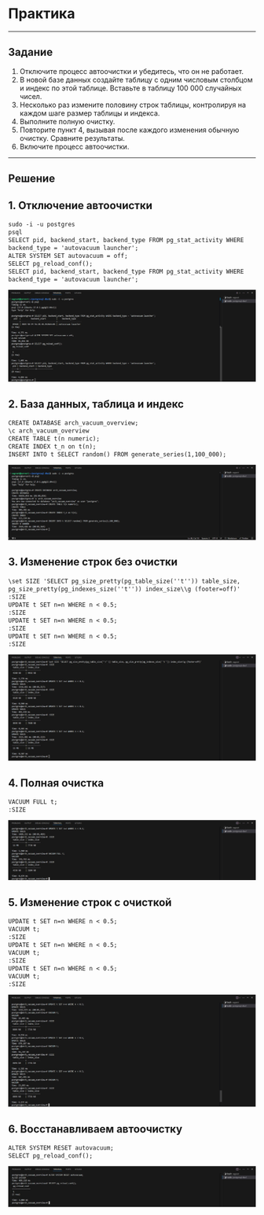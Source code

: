 # Практика

---

## Задание

1. Отключите процесс автоочистки и убедитесь, что он
   не работает.
2. В новой базе данных создайте таблицу с одним числовым
   столбцом и индекс по этой таблице. Вставьте в таблицу
   100 000 случайных чисел.
3. Несколько раз измените половину строк таблицы,
   контролируя на каждом шаге размер таблицы и индекса.
4. Выполните полную очистку.
5. Повторите пункт 4, вызывая после каждого изменения
   обычную очистку. Сравните результаты.
6. Включите процесс автоочистки.

---

## Решение

## 1. Отключение автоочистки

```
sudo -i -u postgres
psql
SELECT pid, backend_start, backend_type FROM pg_stat_activity WHERE backend_type = 'autovacuum launcher';
ALTER SYSTEM SET autovacuum = off;
SELECT pg_reload_conf();
SELECT pid, backend_start, backend_type FROM pg_stat_activity WHERE backend_type = 'autovacuum launcher';
```

![Alt text](https://github.com/wineperm/postgresql-dba1/blob/main/dba1_06_arch_vacuum_overview/Disabling_auto-cleaning.jpg)

## 2. База данных, таблица и индекс

```
CREATE DATABASE arch_vacuum_overview;
\c arch_vacuum_overview
CREATE TABLE t(n numeric);
CREATE INDEX t_n on t(n);
INSERT INTO t SELECT random() FROM generate_series(1,100_000);
```

![Alt text](https://github.com/wineperm/postgresql-dba1/blob/main/dba1_06_arch_vacuum_overview/Data_base_Table_Index.jpg)

## 3. Изменение строк без очистки

```
\set SIZE 'SELECT pg_size_pretty(pg_table_size(''t'')) table_size, pg_size_pretty(pg_indexes_size(''t'')) index_size\\g (footer=off)'
:SIZE
UPDATE t SET n=n WHERE n < 0.5;
:SIZE
UPDATE t SET n=n WHERE n < 0.5;
:SIZE
UPDATE t SET n=n WHERE n < 0.5;
:SIZE
```

![Alt text](https://github.com/wineperm/postgresql-dba1/blob/main/dba1_06_arch_vacuum_overview/Changing_lines_without_clearing.jpg)

## 4. Полная очистка

```
VACUUM FULL t;
:SIZE
```

![Alt text](https://github.com/wineperm/postgresql-dba1/blob/main/dba1_06_arch_vacuum_overview/Full_cleaning.jpg)

## 5. Изменение строк с очисткой

```
UPDATE t SET n=n WHERE n < 0.5;
VACUUM t;
:SIZE
UPDATE t SET n=n WHERE n < 0.5;
VACUUM t;
:SIZE
UPDATE t SET n=n WHERE n < 0.5;
VACUUM t;
:SIZE
```

![Alt text](https://github.com/wineperm/postgresql-dba1/blob/main/dba1_06_arch_vacuum_overview/Changing_lines_with_clearing.jpg)

## 6. Восстанавливаем автоочистку

```
ALTER SYSTEM RESET autovacuum;
SELECT pg_reload_conf();
```

![Alt text](https://github.com/wineperm/postgresql-dba1/blob/main/dba1_06_arch_vacuum_overview/Restore_auto-cleaning.jpg)
